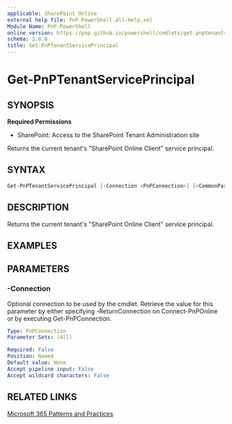 ```yaml
---
applicable: SharePoint Online
external help file: PnP.PowerShell.dll-Help.xml
Module Name: PnP.PowerShell
online version: https://pnp.github.io/powershell/cmdlets/get-pnptenantserviceprincipal
schema: 2.0.0
title: Get-PnPTenantServicePrincipal
---
```


# Get-PnPTenantServicePrincipal

## SYNOPSIS

**Required Permissions**

* SharePoint: Access to the SharePoint Tenant Administration site

Returns the current tenant's "SharePoint Online Client" service principal.

## SYNTAX

```powershell
Get-PnPTenantServicePrincipal [-Connection <PnPConnection>] [<CommonParameters>]
```

## DESCRIPTION
Returns the current tenant's "SharePoint Online Client" service principal.

## EXAMPLES

## PARAMETERS

### -Connection
Optional connection to be used by the cmdlet. Retrieve the value for this parameter by either specifying -ReturnConnection on Connect-PnPOnline or by executing Get-PnPConnection.

```yaml
Type: PnPConnection
Parameter Sets: (All)

Required: False
Position: Named
Default value: None
Accept pipeline input: False
Accept wildcard characters: False
```

## RELATED LINKS

[Microsoft 365 Patterns and Practices](https://aka.ms/m365pnp)